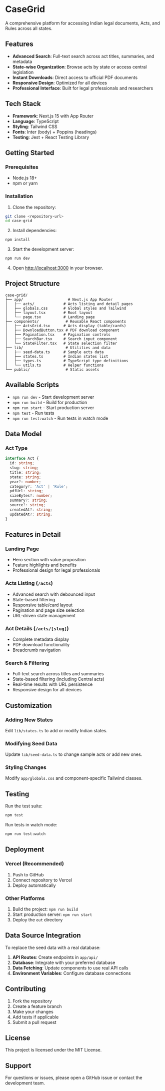 # CaseGrid

A comprehensive platform for accessing Indian legal documents, Acts, and Rules across all states.

## Features

- **Advanced Search**: Full-text search across act titles, summaries, and metadata
- **State-wise Organization**: Browse acts by state or access central legislation
- **Instant Downloads**: Direct access to official PDF documents
- **Responsive Design**: Optimized for all devices
- **Professional Interface**: Built for legal professionals and researchers

## Tech Stack

- **Framework**: Next.js 15 with App Router
- **Language**: TypeScript
- **Styling**: Tailwind CSS
- **Fonts**: Inter (body) + Poppins (headings)
- **Testing**: Jest + React Testing Library

## Getting Started

### Prerequisites

- Node.js 18+ 
- npm or yarn

### Installation

1. Clone the repository:
```bash
git clone <repository-url>
cd case-grid
```

2. Install dependencies:
```bash
npm install
```

3. Start the development server:
```bash
npm run dev
```

4. Open [http://localhost:3000](http://localhost:3000) in your browser.

## Project Structure

```
case-grid/
├── app/                    # Next.js App Router
│   ├── acts/             # Acts listing and detail pages
│   ├── globals.css       # Global styles and Tailwind
│   ├── layout.tsx        # Root layout
│   └── page.tsx          # Landing page
├── components/            # Reusable React components
│   ├── ActsGrid.tsx      # Acts display (table/cards)
│   ├── DownloadButton.tsx # PDF download component
│   ├── Pagination.tsx    # Pagination controls
│   ├── SearchBar.tsx     # Search input component
│   └── StateFilter.tsx   # State selection filter
├── lib/                   # Utilities and data
│   ├── seed-data.ts      # Sample acts data
│   ├── states.ts         # Indian states list
│   ├── types.ts          # TypeScript type definitions
│   └── utils.ts          # Helper functions
└── public/                # Static assets
```

## Available Scripts

- `npm run dev` - Start development server
- `npm run build` - Build for production
- `npm run start` - Start production server
- `npm test` - Run tests
- `npm run test:watch` - Run tests in watch mode

## Data Model

### Act Type
```typescript
interface Act {
  id: string;
  slug: string;
  title: string;
  state: string;
  year?: number;
  category?: 'Act' | 'Rule';
  pdfUrl: string;
  sizeBytes?: number;
  summary?: string;
  source?: string;
  createdAt?: string;
  updatedAt?: string;
}
```

## Features in Detail

### Landing Page
- Hero section with value proposition
- Feature highlights and benefits
- Professional design for legal professionals

### Acts Listing (`/acts`)
- Advanced search with debounced input
- State-based filtering
- Responsive table/card layout
- Pagination and page size selection
- URL-driven state management

### Act Details (`/acts/[slug]`)
- Complete metadata display
- PDF download functionality
- Breadcrumb navigation

### Search & Filtering
- Full-text search across titles and summaries
- State-based filtering (including Central acts)
- Real-time results with URL persistence
- Responsive design for all devices

## Customization

### Adding New States
Edit `lib/states.ts` to add or modify Indian states.

### Modifying Seed Data
Update `lib/seed-data.ts` to change sample acts or add new ones.

### Styling Changes
Modify `app/globals.css` and component-specific Tailwind classes.

## Testing

Run the test suite:
```bash
npm test
```

Run tests in watch mode:
```bash
npm run test:watch
```

## Deployment

### Vercel (Recommended)
1. Push to GitHub
2. Connect repository to Vercel
3. Deploy automatically

### Other Platforms
1. Build the project: `npm run build`
2. Start production server: `npm run start`
3. Deploy the `out` directory

## Data Source Integration

To replace the seed data with a real database:

1. **API Routes**: Create endpoints in `app/api/`
2. **Database**: Integrate with your preferred database
3. **Data Fetching**: Update components to use real API calls
4. **Environment Variables**: Configure database connections

## Contributing

1. Fork the repository
2. Create a feature branch
3. Make your changes
4. Add tests if applicable
5. Submit a pull request

## License

This project is licensed under the MIT License.

## Support

For questions or issues, please open a GitHub issue or contact the development team.
